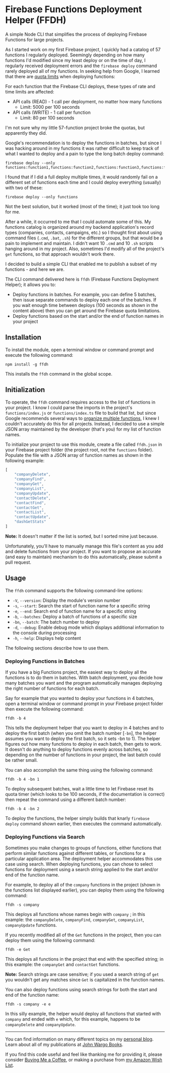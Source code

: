 # Firebase Functions Deployment Helper (FFDH)

A simple Node CLI that simplifies the process of deploying Firebase Functions for large projects.

As I started work on my first Firebase project, I quickly had a catalog of 57 functions I regularly deployed. Seemingly depending on how many functions I'd modified since my least deploy or on the time of day, I regularly received deployment errors and the `firebase deploy` command rarely deployed all of my functions. In seeking help from Google, I learned that there are [quota limits](https://firebase.google.com/docs/functions/quotas#quota_limits_for_firebase_cli_deployment) when deploying functions:

For each function that the Firebase CLI deploys, these types of rate and time limits are affected:

- API calls (READ) - 1 call per deployment, no matter how many functions
  - Limit: 5000 per 100 seconds
- API calls (WRITE) - 1 call per function
  - Limit: 80 per 100 seconds

I'm not sure why my little 57-function project broke the quotas, but apparently they did.

Google's recommendation is to deploy the functions in batches, but since I was hacking around in my functions it was rather difficult to keep track of what I wanted to deploy and a pain to type the long batch deploy command:

```shell
firebase deploy --only functions:function1,functions:function2,functions:function3,functions:functionX
```

I found that if I did a full deploy multiple times, it would randomly fail on a different set of functions each time and I could deploy everything (usually) with two of these:

```shell
firebase deploy --only functions
```

Not the best solution, but it worked (most of the time); it just took too long for me.

After a while, it occurred to me that I could automate some of this. My functions catalog is organized around my backend application's record types (companies, contacts, campaigns, etc.) so I thought first about using command files (`.cmd`, `.bat`, `.sh`) for the different groups, but that would be a pain to implement and maintain. I didn't want 10 `.cmd` and 10 `.sh` scripts hanging around in my project. Also, sometimes I'd modify all of the project's `get` functions, so that approach wouldn't work there.

I decided to build a simple CLI that enabled me to publish a subset of my functions - and here we are.

The CLI command delivered here is `ffdh` (Firebase Functions Deployment Helper); it allows you to:

- Deploy functions in batches. For example, you can define 5 batches, then issue separate commands to deploy each one of the batches. If you wait enough time between deploys (100 seconds as shown in the content above) then you can get around the Firebase quota limitations.
- Deploy functions based on the start and/or the end of function names in your project

## Installation

To install the module, open a terminal window or command prompt and execute the following command:

```shell
npm install -g ffdh
```

This installs the `ffdh` command in the global scope.

## Initialization

To operate, the `ffdh` command requires access to the list of functions in your project. I know I could parse the imports in the project's `functions/index.js` or `functions/index.ts` file to build that list, but since Google recommends several ways to [organize multiple functions](https://firebase.google.com/docs/functions/organize-functions), I knew I couldn't accurately do this for all projects. Instead, I decided to use a simple JSON array maintained by the developer (that's you) for my list of function names.

To initialize your project to use this module, create a file called `ffdh.json` in your Firebase project folder (the project root, not the `functions` folder). Populate the file with a JSON array of function names as shown in the following example:

```typescript
[
    "companyDelete",
    "companyFind",
    "companyGet",
    "companyList",
    "companyUpdate",
    "contactDelete",
    "contactFind",
    "contactGet",
    "contactList",
    "contactUpdate",
    "dashGetStats"
]
```

**Note:** It doesn't matter if the list is sorted, but I sorted mine just because.

Unfortunately, you'll have to manually manage this file's content as you add and delete functions from your project. If you want to propose an accurate (and easy to maintain) mechanism to do this automatically, please submit a pull request.

## Usage

The `ffdh` command supports the following command-line options:

* `-V`, `--version`: Display the module's version number
* `-s`, `--start`: Search the start of function name for a specific string
* `-e`, `--end`: Search end of function name for a specific string
* `-b`, `--batches`: Deploy a batch of functions of a specific size
* `-bn`, `--batch`: The batch number to deploy
* `-d`, `--debug`: Enable debug mode which displays additional information to the console during processing
* `-h`, `--help`: Displays help content

The following sections describe how to use them.

### Deploying Functions in Batches

If you have a big Functions project, the easiest way to deploy all the functions is to do them in batches.  With batch deployment, you decide how many batches you want and the program automatically manages deploying the right number of functions for each batch.

Say for example that you wanted to deploy your functions in 4 batches, open a terminal window or command prompt in your Firebase project folder then execute the following command:

```shell
ffdh -b 4
```

This tells the deployment helper that you want to deploy in 4 batches and to deploy the first batch (when you omit the batch number [`-bn`], the helper assumes you want to deploy the first batch, so it sets -bn to 1). The helper figures out how many functions to deploy in each batch, then gets to work. It doesn't do anything to deploy functions evenly across batches, so depending on the number of functions in your project, the last batch could be rather small.

You can also accomplish the same thing using the following command:

```shell
ffdh -b 4 -bn 1
```

To deploy subsequent batches, wait a little time to let Firebase reset its quota timer (which looks to be 100 seconds, if the documentation is correct) then repeat the command using a different batch number:

```shell
ffdh -b 4 -bn 2
```

To deploy the functions, the helper simply builds that knarly `firebase deploy` command shown earlier, then executes the command automatically.

### Deploying Functions via Search

Sometimes you make changes to groups of functions, either functions that perform similar functions against different tables, or functions for a particular application area. The deployment helper accommodates this use case using search. When deploying functions, you can chose to select functions for deployment using a search string applied to the start and/or end of the function name.

For example, to deploy all of the `company` functions in the project (shown in the functions list displayed earlier), you can deploy them using the following command:

```shell
ffdh -s company
```

This deploys all functions whose names begin with `company` ; in this example: the `companyDelete`, `companyFind`, `companyGet`, `companyList`, `companyUpdate` functions.

If you recently modified all of the `Get` functions in the project, then you can deploy them using the following command:

```shell
ffdh -e Get
```

This deploys all functions in the project that end with the specified string; in this example: the `companyGet` and `contactGet` functions.

**Note:** Search strings are case sensitive; if you used a search string of `get` you wouldn't get any matches since `Get` is capitalized in the function names.

You can also deploy functions using search strings for both the start and end of the function name:

```shell
ffdh -s company -e e
```

In this silly example, the helper would deploy all functions that started with `company` and ended with `e` which, for this example, happens to be `companyDelete` and `companyUpdate`.

***

You can find information on many different topics on my [personal blog](http://www.johnwargo.com). Learn about all of my publications at [John Wargo Books](http://www.johnwargobooks.com).

If you find this code useful and feel like thanking me for providing it, please consider <a href="https://www.buymeacoffee.com/johnwargo" target="_blank">Buying Me a Coffee</a>, or making a purchase from [my Amazon Wish List](https://amzn.com/w/1WI6AAUKPT5P9).